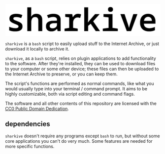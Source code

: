 <!-- sharkive | readme -->
<!-- CC0 Public Domain -->

![sharkive](./logo.svg)

`sharkive` is a `bash` script to easily upload stuff to the Internet Archive,
or just download it locally to archive it.

`sharkive`, as a `bash` script, relies on plugin applications to add functionality to the software.
After they're installed, they can be used to download files to your computer or some other device;
these files can then be uploaded to the Internet Archive to preserve, or you can keep them.

The script's functions are performed as normal commands, like what you would usually type
into your terminal / command prompt. It aims to be highly customizable, both
via script editing and command flags.

The software and all other contents of this repository
are licensed with the [CC0 Public Domain Dedication](./license.md).

## dependencies

`sharkive` doesn't require any programs except `bash` to run,
but without some core applications you can't do very much.
Some features are needed for more specific functions.
